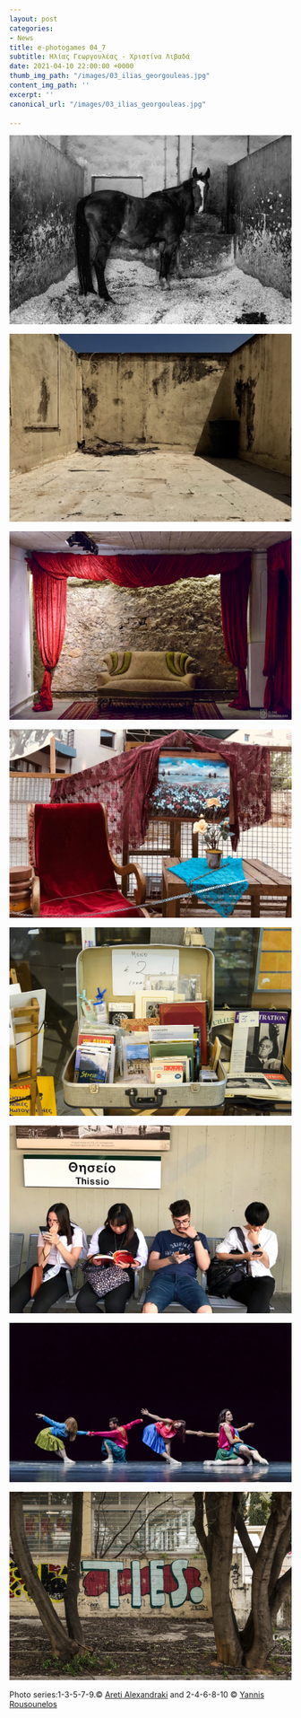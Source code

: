 ```yaml
---
layout: post
categories:
- News
title: e-photogames 04_7
subtitle: Ηλίας Γεωργουλέας - Χριστίνα Λιβαδά
date: 2021-04-10 22:00:00 +0000
thumb_img_path: "/images/03_ilias_georgouleas.jpg"
content_img_path: ''
excerpt: ''
canonical_url: "/images/03_ilias_georgouleas.jpg"

---
```

![](/images/01_iliasgeorgouleas.jpg)

![](/images/02pg_christina_livada.jpg)

![](/images/03_ilias_georgouleas-1.jpg)

![](/images/04pg_christina_livada.jpg)

![](/images/05_ilias_georgouleas.jpg)

![](/images/06pg_christina_livada.jpg)

![](/images/07_ilias_georgouleas.jpg)

![](/images/09_ilias_georgouleas.jpg)

Photo series:1-3-5-7-9.© <a href="https://www.facebook.com/aretialexandraki" target="blank"> Areti Alexandraki</a>  and  2-4-6-8-10  © <a href="https://www.facebook.com/yannis.rousounelos" target="blank"> Yannis Rousounelos</a>